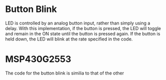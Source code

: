 # Button Blink
LED is controlled by an analog button input, rather than simply using a delay. With this implementation, if the button is pressed, the LED will toggle and remain in the ON state until the button is pressed again. If the button is held down, the LED will blink at the rate specified in the code.

# MSP430G2553
The code for the button blink is similia to that of the other 
